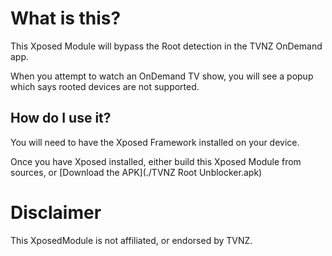 # What is this?

This Xposed Module will bypass the Root detection in the TVNZ OnDemand app.

When you attempt to watch an OnDemand TV show, you will see a popup which says rooted devices are not supported.

## How do I use it?

You will need to have the Xposed Framework installed on your device.

Once you have Xposed installed, either build this Xposed Module from sources, or [Download the APK](./TVNZ Root Unblocker.apk)

# Disclaimer

This XposedModule is not affiliated, or endorsed by TVNZ.

